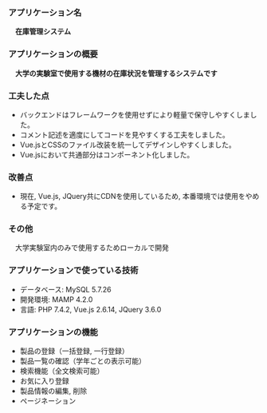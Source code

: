 ### アプリケーション名
　**在庫管理システム**
 
### アプリケーションの概要
　**大学の実験室で使用する機材の在庫状況を管理するシステムです**   
 
### 工夫した点
- バックエンドはフレームワークを使用せずにより軽量で保守しやすくしました。
- コメント記述を適度にしてコードを見やすくする工夫をしました。
- Vue.jsとCSSのファイル改装を統一してデザインしやすくしました。
- Vue.jsにおいて共通部分はコンポーネント化しました。

### 改善点
- 現在, Vue.js, JQuery共にCDNを使用しているため, 本番環境では使用をやめる予定です。

### その他
　大学実験室内のみで使用するためローカルで開発
 
### アプリケーションで使っている技術
- データベース: MySQL 5.7.26
- 開発環境: MAMP 4.2.0
- 言語: PHP 7.4.2, Vue.js 2.6.14, JQuery 3.6.0

### アプリケーションの機能
- 製品の登録（一括登録, 一行登録）
- 製品一覧の確認（学年ごとの表示可能）
- 検索機能（全文検索可能）
- お気に入り登録
- 製品情報の編集, 削除
- ページネーション
